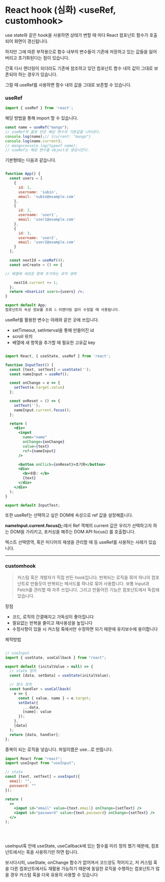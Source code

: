 # React hook (심화)                                <useRef, customhook>

use state와 같은 hook을 사용하면 상태가 변할 때 마다 React 컴포넌트 함수가 호출되어 화면이 갱신됩니다.

하지만 그에 따른 부작용으로 함수 내부의 변수들이 기존에 저장하고 있는 값들을 잃어버리고 초기화된다는 점이 있습니다.

 간혹 다시 랜더링이 되더라도 기존에 참조하고 있던 컴포넌트 함수 내의 값이 그대로 보존되야 하는 경우가 있습니다.

그럴 때 useRef를 사용하면 함수 내의 값을 그대로 보존할 수 있습니다. 

### useRef

```jsx
import { useRef } from 'react';
```

해당 방법을 통해 import 할 수 있습니다. 

```jsx
const name = useRef("mango");
// useRef의 괄호 안은 해당 변수의 기본값을 나타낸다.
console.log(name);// {current: "mango"}
console.log(name.current);
// mangoconsole.log(typeof name);
// useRef는 해당 변수를 object로 생성시킨다.
```

기본형태는 다음과 같습니다. 

```jsx

function App() {
  const users = [
    {
      id: 1,
      username: 'subin',
      email: 'subin@example.com'
    },
    {
      id: 2,
      username: 'user1',
      email: 'user1@example.com'
    },
    {
      id: 3,
      username: 'user2',
      email: 'user2@example.com'
    }
  ];

  const nextId = useRef(4);
  const onCreate = () => {

// 배열에 새로운 항복 추가하는 로직 생략

    nextId.current += 1;
  };
  return <UserList users={users} />;
}

export default App;
컴포넌트의 속성 정보를 조회 & 리렌더링 없이 수정할 때 사용됩니다.
```

useRef를 활용한 변수는 아래와 같은 곳에 쓰입니다. 

- setTimeout, setInterval을 통해 만들어진 id
- scroll 위치
- 배열에 새 항목을 추가할 때 필요한 고유값 key

```jsx

import React, { useState, useRef } from 'react';

function InputTest() {
  const [text, setText] = useState('');
  const nameInput = useRef();

  const onChange = e => {
    setText(e.target.value)
  };

  const onReset = () => {
    setText('');
    nameInput.current.focus();
  };

  return (
    <div>
      <input
        name="name"
        onChange={onChange}
        value={text}
        ref={nameInput}
      />

      <button onClick={onReset}>초기화</button>
      <div>
        <b>내용: </b>
        {text}
      </div>
    </div>
  );
}

export default InputTest;
```

또한 useRef는 선택하고 싶은 DOM에 속성으로 ref 값을 설정해줍니다.

**nameInput.current.focus();**:에서 Ref 객체의 current 값은 우리가 선택하고자 하는 DOM을 가리키고, 포커싱을 해주는 DOM API focus() 를 호출합니다.

텍스트 선택영역, 혹은 미디어의 재생을 관리할 때 등 useRef를 사용하는 사례가 있습니다.  

---

### customhook

> 커스텀 훅은 개발자가 직접 만든 hook입니다. 반복되는 로직을 묶어 하나의 컴포넌트로 만들듯이 반복되는 메서드를 하나로 묶어 사용합니다. 보통 Input과 Fetch를 관리할 때 자주 쓰입니다. 그리고 만들어진 기능은 컴포넌트에서 독립돼있습니다.
> 

장점 

- 코드, 로직의 간결해지고 가독성이 좋아집니다
- 필요없는 반복을 줄이고 재사용성을 높입니다
- 수정사항이 있을 시 커스텀 훅에서만 수정하면 되기 때문에 유지보수에 용이합니다

제작방법

```jsx

// useInput
import { useState, useCallback } from "react";

export default (initalValue = null) => {
  // state 정의
  const [data, setData] = useState(initalValue);

  // 함수 정의
  const handler = useCallback(
    e => {
      const { value, name } = e.target;
      setData({
        ...data,
        [name]: value
      });
    },
    [data]
  );
  return [data, handler];
};
```

중복이 되는 로직을 넣습니다. 파일이름은 use...로 만듭니다. 

```jsx
import React from "react";
import useInput from "useInput";

// state
const [text, setText] = useInput({
  email: "",
  password: ""
});

return (
  <>
    <input id="email" value={text.email} onChange={setText} />
    <input id="password" value={text.password} onChange={setText} />
  </>
);
 
     
    

```

useInput훅 안에 useState, useCallback에 있는 함수를 미리 정의 했기 때문에, 컴포넌트에서는 훅을 사용하기만 하면 됩니다.

보시다시피, useState, onChange 함수가 없어져서 코드양도 적어지고, 저 커스텀 훅을 다른 컴포넌트에서도 재활용 가능하기 때문에 동일한 로직을 수행하는 컴포넌트가 많을 경우 커스텀 훅을 더욱 유용히 사용할 수 있습니다